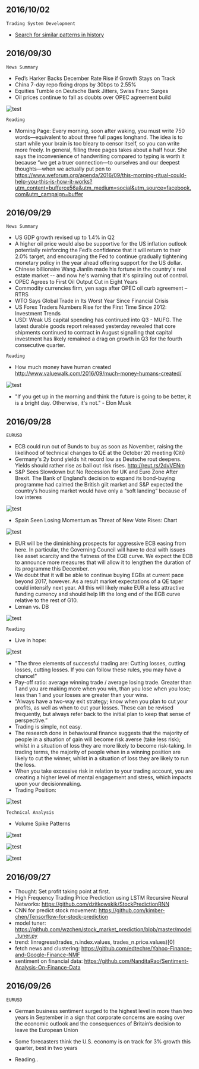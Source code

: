 ## 2016/10/02 ##

`Trading System Development`

 * [Search for similar patterns in history](searchinhist.md)


## 2016/09/30 ##
`News Summary`
 * Fed’s Harker Backs December Rate Rise if Growth Stays on Track
 * China 7-day repo fixing drops by 30bps to 2.55%
 * Equities Tumble on Deutsche Bank Jitters, Swiss Franc Surges
 * Oil prices continue to fall as doubts over OPEC agreement build

 ![test](./imgs/20160930-1.jpg "")  


`Reading`  

 * Morning Page: Every morning, soon after waking, you must write 750 words—equivalent to about three full pages longhand. The idea is to start while your brain is too bleary to censor itself, so you can write more freely. In general, filling three pages takes about a half hour. She says the inconvenience of handwriting compared to typing is worth it because “we get a truer connection—to ourselves and our deepest thoughts—when we actually put pen to
https://www.weforum.org/agenda/2016/09/this-morning-ritual-could-help-you-this-is-how-it-works?utm_content=bufferce56a&utm_medium=social&utm_source=facebook.com&utm_campaign=buffer




## 2016/09/29 ##
`News Summary`

* US GDP growth revised up to 1.4% in Q2
* A higher oil price would also be supportive for the US inflation outlook potentially reinforcing the Fed’s confidence that it will return to their 2.0% target, and encouraging the Fed to continue gradually tightening monetary policy in the year ahead offering support for the US dollar.
* Chinese billionaire Wang Jianlin made his fortune in the country's real estate market -- and now he's warning that it's spiraling out of control.
* OPEC Agrees to First Oil Output Cut in Eight Years
* Commodity currencies firm, yen sags after OPEC oil curb agreement – RTRS
* WTO Says Global Trade in Its Worst Year Since Financial Crisis
* US Forex Traders Numbers Rise for the First Time Since 2012: Investment Trends
* USD: Weak US capital spending has continued into Q3 - MUFG. The latest durable goods report released yesterday revealed that core shipments continued to contract in August signalling that capital investment has likely remained a drag on growth in Q3 for the fourth consecutive quarter.

`Reading`  

* How much money have human created http://www.valuewalk.com/2016/09/much-money-humans-created/

![test](./imgs/20160929-2.jpg "")  

* "If you get up in the morning and think the future is going to be better, it is a bright day. Otherwise, it's not." - Elon Musk

## 2016/09/28 ##
`EURUSD`  

 * ECB could run out of Bunds to buy as soon as November, raising the likelihood of technical changes to QE at the October 20 meeting (Citi)
 * Germany's 2y bond yields hit record low as Deutsche rout deepens. Yields should rather rise as bail out risk rises. http://reut.rs/2dvVENm  
 * S&P Sees Slowdown but No Recession for UK and Euro Zone After Brexit. The Bank of England’s decision to expand its bond-buying programme had calmed the British gilt market and S&P expected the country’s housing market would have only a “soft landing” because of low interes

 ![test](./imgs/20160928-1.jpg "")  
 * Spain Seen Losing Momentum as Threat of New Vote Rises: Chart  

 ![test](./imgs/20160928-2.png "")   
 * EUR will be the diminishing prospects for aggressive ECB easing from here. In particular, the Governing Council will have to deal with issues like asset scarcity and the flatness of the EGB curve. We expect the ECB to announce more measures that will allow it to lengthen the duration of its programme this December.
 * We doubt that it will be able to continue buying EGBs at current pace beyond 2017, however. As a result market expectations of a QE taper could intensify next year. All this will likely make EUR a less attractive funding currency and should help lift the long end of the EGB curve relative to the rest of G10.
 * Leman vs. DB

 ![test](./imgs/20160928-4.jpg "")  


`Reading`

 * Live in hope:

 ![test](./imgs/20160928-5.png "")  

 * "The three elements of successful trading are: Cutting losses, cutting losses,
 cutting losses. If you can follow these rules, you may have a chance!"
 * Pay-off ratio: average winning trade / average losing trade. Greater than 1 and you are
making more when you win, than you lose when you lose; less than 1
and your losses are greater than your wins.
 * “Always have a two-way exit strategy; know when you plan to cut your
profits, as well as when to cut your losses. These can be revised frequently,
but always refer back to the initial plan to keep that sense of perspective.”
 * Trading is simple, not easy.
 * The research done in behavioural finance suggests that the majority of people
in a situation of gain will become risk averse (take less risk); whilst in a
situation of loss they are more likely to become risk-taking. In trading terms,
the majority of people when in a winning position are likely to cut the winner,
whilst in a situation of loss they are likely to run the loss.
 * When you take excessive risk in relation to your trading account, you are creating a higher level of mental engagement and stress, which impacts upon your decisionmaking.
 * Trading Position:

 ![test](./imgs/20160928-3.png "")  



 `Technical Analysis`  

 - Volume Spike Patterns

 ![test](./imgs/20160928-6.png "")  

 ![test](./imgs/20160928-7.png "")  

 ![test](./imgs/20160929-1.png "")  

## 2016/09/27 ##
* Thought: Set profit taking point at first.
* High Frequency Trading Price Prediction using LSTM Recursive Neural Networks: https://github.com/dzitkowskik/StockPredictionRNN
* CNN for predict stock movement: https://github.com/kimber-chen/Tensorflow-for-stock-prediction
* model tuner: https://github.com/wzchen/stock_market_prediction/blob/master/model_tuner.py
* trend: linregress(trades_n.index.values, trades_n.price.values)[0]
* fetch news and clustering: https://github.com/edtechre/Yahoo-Finance-and-Google-Finance-NMF
* sentiment on financial data: https://github.com/NanditaRao/Sentiment-Analysis-On-Finance-Data

## 2016/09/26 ##

`EURUSD`

* German business sentiment surged to the highest level in more than two years in September in a sign that corporate concerns are easing over the economic outlook and the consequences of Britain’s decision to leave the European Union

* Some forecasters think the U.S. economy is on track for 3% growth this quarter, best in two years

* Reading..
